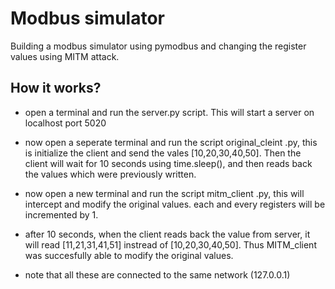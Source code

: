 # Modbus simulator

Building a modbus simulator using pymodbus and changing the register values using MITM attack.

## How it works?
- open a terminal and run the server.py script. This will start a server on localhost port 5020

- now open a seperate terminal and run the script original_cleint .py, this is initialize the client and send the vales [10,20,30,40,50]. Then the client will wait for 10 seconds using time.sleep(), and then reads back the values which were previously written.

- now open a new terminal and run the script mitm_client .py, this will intercept and modify the original values. each and every registers will be incremented by 1.

- after 10 seconds, when the client reads back the value from server, it will read [11,21,31,41,51] instread of [10,20,30,40,50]. Thus MITM_client was succesfully able to modify the original values.

- note that all these are connected to the same network (127.0.0.1)
